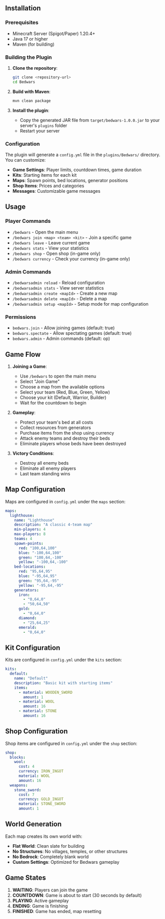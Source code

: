 ## Installation

### Prerequisites
- Minecraft Server (Spigot/Paper) 1.20.4+
- Java 17 or higher
- Maven (for building)

### Building the Plugin

1. **Clone the repository**:
   ```bash
   git clone <repository-url>
   cd Bedwars
   ```

2. **Build with Maven**:
   ```bash
   mvn clean package
   ```

3. **Install the plugin**:
   - Copy the generated JAR file from `target/bedwars-1.0.0.jar` to your server's `plugins` folder
   - Restart your server

### Configuration

The plugin will generate a `config.yml` file in the `plugins/Bedwars/` directory. You can customize:

- **Game Settings**: Player limits, countdown times, game duration
- **Kits**: Starting items for each kit
- **Maps**: Spawn points, bed locations, generator positions
- **Shop Items**: Prices and categories
- **Messages**: Customizable game messages

## Usage

### Player Commands
- `/bedwars` - Open the main menu
- `/bedwars join <map> <team> <kit>` - Join a specific game
- `/bedwars leave` - Leave current game
- `/bedwars stats` - View your statistics
- `/bedwars shop` - Open shop (in-game only)
- `/bedwars currency` - Check your currency (in-game only)

### Admin Commands
- `/bedwarsadmin reload` - Reload configuration
- `/bedwarsadmin stats` - View server statistics
- `/bedwarsadmin create <mapId>` - Create a new map
- `/bedwarsadmin delete <mapId>` - Delete a map
- `/bedwarsadmin setup <mapId>` - Setup mode for map configuration

### Permissions
- `bedwars.join` - Allow joining games (default: true)
- `bedwars.spectate` - Allow spectating games (default: true)
- `bedwars.admin` - Admin commands (default: op)

## Game Flow

1. **Joining a Game**:
   - Use `/bedwars` to open the main menu
   - Select "Join Game"
   - Choose a map from the available options
   - Select your team (Red, Blue, Green, Yellow)
   - Choose your kit (Default, Warrior, Builder)
   - Wait for the countdown to begin

2. **Gameplay**:
   - Protect your team's bed at all costs
   - Collect resources from generators
   - Purchase items from the shop using currency
   - Attack enemy teams and destroy their beds
   - Eliminate players whose beds have been destroyed

3. **Victory Conditions**:
   - Destroy all enemy beds
   - Eliminate all enemy players
   - Last team standing wins

## Map Configuration

Maps are configured in `config.yml` under the `maps` section:

```yaml
maps:
  lighthouse:
    name: "Lighthouse"
    description: "A classic 4-team map"
    min-players: 4
    max-players: 8
    teams: 4
    spawn-points:
      red: "100,64,100"
      blue: "-100,64,100"
      green: "100,64,-100"
      yellow: "-100,64,-100"
    bed-locations:
      red: "95,64,95"
      blue: "-95,64,95"
      green: "95,64,-95"
      yellow: "-95,64,-95"
    generators:
      iron:
        - "0,64,0"
        - "50,64,50"
      gold:
        - "0,64,0"
      diamond:
        - "25,64,25"
      emerald:
        - "0,64,0"
```

## Kit Configuration

Kits are configured in `config.yml` under the `kits` section:

```yaml
kits:
  default:
    name: "Default"
    description: "Basic kit with starting items"
    items:
      - material: WOODEN_SWORD
        amount: 1
      - material: WOOL
        amount: 16
      - material: STONE
        amount: 16
```

## Shop Configuration

Shop items are configured in `config.yml` under the `shop` section:

```yaml
shop:
  blocks:
    wool:
      cost: 4
      currency: IRON_INGOT
      material: WOOL
      amount: 16
  weapons:
    stone_sword:
      cost: 7
      currency: GOLD_INGOT
      material: STONE_SWORD
      amount: 1
```

## World Generation

Each map creates its own world with:
- **Flat World**: Clean slate for building
- **No Structures**: No villages, temples, or other structures
- **No Bedrock**: Completely blank world
- **Custom Settings**: Optimized for Bedwars gameplay

## Game States

1. **WAITING**: Players can join the game
2. **COUNTDOWN**: Game is about to start (30 seconds by default)
3. **PLAYING**: Active gameplay
4. **ENDING**: Game is finishing
5. **FINISHED**: Game has ended, map resetting
